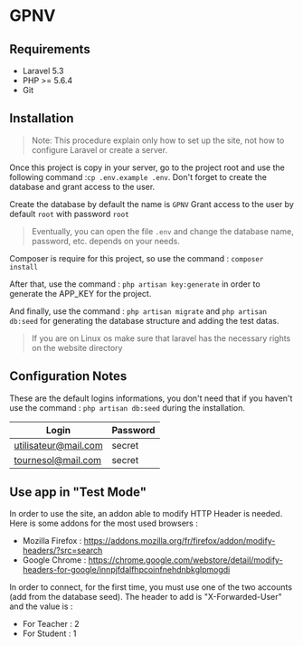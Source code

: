 # GPNV

## Requirements
- Laravel 5.3
- PHP >= 5.6.4
- Git

## Installation
> Note: This procedure explain only how to set up the site, not how to configure
> Laravel or create a server.

Once this project is copy in your server, go to the project root and
use the following command :`cp .env.example .env`.
Don't forget to create the database and grant access to the user.

Create the database by default the name is `GPNV`
Grant access to the user by default `root` with password `root`
> Eventually, you can open the file `.env` and change the database name, password, etc.
> depends on your needs.

Composer is require for this project, so use the command : `composer install`

After that, use the command : `php artisan key:generate` in order to generate
the APP_KEY for the project.

And finally, use the command : `php artisan migrate` and `php artisan db:seed`
for generating the database structure and adding the test datas.

>If you are on Linux os make sure that laravel has the necessary rights on the website directory

## Configuration Notes
These are the default logins informations, you don't need that if you haven't
use the command : `php artisan db:seed` during the installation.

 Login                 | Password
 ----------------------|----------
 utilisateur@mail.com  |  secret
 tournesol@mail.com    |  secret

## Use app in "Test Mode"
In order to use the site, an addon able to modify HTTP Header is needed.
Here is some addons for the most used browsers :
 - Mozilla Firefox : https://addons.mozilla.org/fr/firefox/addon/modify-headers/?src=search
 - Google Chrome : https://chrome.google.com/webstore/detail/modify-headers-for-google/innpjfdalfhpcoinfnehdnbkglpmogdi

In order to connect, for the first time, you must use one of the two accounts (add from the database seed).
The header to add is "X-Forwarded-User" and the value is :
 - For Teacher : 2
 - For Student : 1
